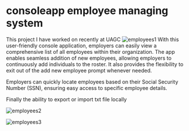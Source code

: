 # consoleapp employee managing system
 This project I have worked on recently at UAGC
![employees1](https://github.com/atJrd-Jr/ConsoleApp-Employee-Managing-System/assets/121316243/f79e7eb3-087b-48c6-9134-2af0d42f695e)
With this user-friendly console application, employers can easily view a comprehensive list of all employees within their organization. The app enables seamless addition of new employees, allowing employers to continuously add individuals to the roster. It also provides the flexibility to exit out of the add new employee prompt whenever needed.

Employers can quickly locate employees based on their Social Security Number (SSN), ensuring easy access to specific employee details.

Finally the ability to export or import txt file locally 

![employees2](https://github.com/atJrd-Jr/ConsoleApp-Employee-Managing-System/assets/121316243/21cbb513-26b4-4101-b440-9578ed375569)



![employees3](https://github.com/atJrd-Jr/ConsoleApp-Employee-Managing-System/assets/121316243/4ce443b3-70c0-4001-a3f6-c7a43c4c61bf)
